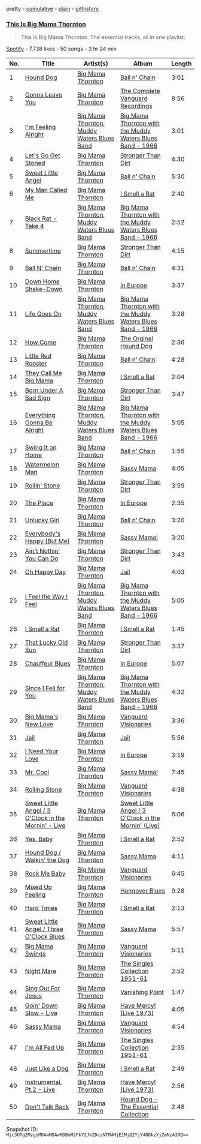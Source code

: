 pretty - [cumulative](/playlists/cumulative/37i9dQZF1DZ06evO3EuBHZ.md) - [plain](/playlists/plain/37i9dQZF1DZ06evO3EuBHZ) - [githistory](https://github.githistory.xyz/mackorone/spotify-playlist-archive/blob/main/playlists/plain/37i9dQZF1DZ06evO3EuBHZ)

### [This Is Big Mama Thornton](https://open.spotify.com/playlist/37i9dQZF1DZ06evO3EuBHZ)

> This is Big Mama Thornton\. The essential tracks, all in one playlist.

[Spotify](https://open.spotify.com/user/spotify) - 7,738 likes - 50 songs - 3 hr 24 min

| No. | Title | Artist(s) | Album | Length |
|---|---|---|---|---|
| 1 | [Hound Dog](https://open.spotify.com/track/5Oc0vLGWdEWeCqIU8zyELt) | [Big Mama Thornton](https://open.spotify.com/artist/6bR0cgMtkCVpm0I5yrDNzO) | [Ball n' Chain](https://open.spotify.com/album/6U60FpmscwzTJjc9gmZcKl) | 3:01 |
| 2 | [Gonna Leave You](https://open.spotify.com/track/1dEkRQ2ASVMTLF7Ig5Mud7) | [Big Mama Thornton](https://open.spotify.com/artist/6bR0cgMtkCVpm0I5yrDNzO) | [The Complete Vanguard Recordings](https://open.spotify.com/album/6B6mr0IienXSnBgjQj3nOD) | 8:56 |
| 3 | [I'm Feeling Alright](https://open.spotify.com/track/1CUuRMphE7FKb1A44vP3Vu) | [Big Mama Thornton](https://open.spotify.com/artist/6bR0cgMtkCVpm0I5yrDNzO), [Muddy Waters Blues Band](https://open.spotify.com/artist/3r8nssufxenC7JoWBfKfNK) | [Big Mama Thornton with the Muddy Waters Blues Band \- 1966](https://open.spotify.com/album/1GhQkAGbg2ciWb6BDNHKIB) | 3:01 |
| 4 | [Let's Go Get Stoned](https://open.spotify.com/track/6q4nKjfQh3HMJfN9E9KAmc) | [Big Mama Thornton](https://open.spotify.com/artist/6bR0cgMtkCVpm0I5yrDNzO) | [Stronger Than Dirt](https://open.spotify.com/album/5RgBzyz655O88ue7VJyN1l) | 4:30 |
| 5 | [Sweet Little Angel](https://open.spotify.com/track/0pgpmYkOwFnNLsyyIETixm) | [Big Mama Thornton](https://open.spotify.com/artist/6bR0cgMtkCVpm0I5yrDNzO) | [Ball n' Chain](https://open.spotify.com/album/6U60FpmscwzTJjc9gmZcKl) | 5:30 |
| 6 | [My Man Called Me](https://open.spotify.com/track/6tnOqc5lsMQYqfvo7wVWk7) | [Big Mama Thornton](https://open.spotify.com/artist/6bR0cgMtkCVpm0I5yrDNzO) | [I Smell a Rat](https://open.spotify.com/album/6gtCHbu0e2FQ4X2I6Y6rRj) | 2:40 |
| 7 | [Black Rat \- Take 4](https://open.spotify.com/track/20OvWgveuLJbs6asSB8ncL) | [Big Mama Thornton](https://open.spotify.com/artist/6bR0cgMtkCVpm0I5yrDNzO), [Muddy Waters Blues Band](https://open.spotify.com/artist/3r8nssufxenC7JoWBfKfNK) | [Big Mama Thornton with the Muddy Waters Blues Band \- 1966](https://open.spotify.com/album/1GhQkAGbg2ciWb6BDNHKIB) | 2:52 |
| 8 | [Summertime](https://open.spotify.com/track/0p7xqMK5hqYDXrkzrkA2dT) | [Big Mama Thornton](https://open.spotify.com/artist/6bR0cgMtkCVpm0I5yrDNzO) | [Stronger Than Dirt](https://open.spotify.com/album/5RgBzyz655O88ue7VJyN1l) | 4:15 |
| 9 | [Ball N' Chain](https://open.spotify.com/track/0D1S1rK4M8D3kJDFN50u0G) | [Big Mama Thornton](https://open.spotify.com/artist/6bR0cgMtkCVpm0I5yrDNzO) | [Ball n' Chain](https://open.spotify.com/album/6U60FpmscwzTJjc9gmZcKl) | 4:31 |
| 10 | [Down Home Shake\-Down](https://open.spotify.com/track/6QDIT5BB8mJDa1EBjeFL1y) | [Big Mama Thornton](https://open.spotify.com/artist/6bR0cgMtkCVpm0I5yrDNzO) | [In Europe](https://open.spotify.com/album/4GKo7UgPccJMRAm4ljs8Tz) | 3:37 |
| 11 | [Life Goes On](https://open.spotify.com/track/6WnteapB2WkfyK6MVHX55h) | [Big Mama Thornton](https://open.spotify.com/artist/6bR0cgMtkCVpm0I5yrDNzO), [Muddy Waters Blues Band](https://open.spotify.com/artist/3r8nssufxenC7JoWBfKfNK) | [Big Mama Thornton with the Muddy Waters Blues Band \- 1966](https://open.spotify.com/album/1GhQkAGbg2ciWb6BDNHKIB) | 3:28 |
| 12 | [How Come](https://open.spotify.com/track/0Yd1gsErZKbd273wwt3QFg) | [Big Mama Thornton](https://open.spotify.com/artist/6bR0cgMtkCVpm0I5yrDNzO) | [The Orginal Hound Dog](https://open.spotify.com/album/658zaQmPASrqYsobMOMJaq) | 2:36 |
| 13 | [Little Red Rooster](https://open.spotify.com/track/0zIJi6fLCA0e11rBZ20Z2X) | [Big Mama Thornton](https://open.spotify.com/artist/6bR0cgMtkCVpm0I5yrDNzO) | [Ball n' Chain](https://open.spotify.com/album/6U60FpmscwzTJjc9gmZcKl) | 4:28 |
| 14 | [They Call Me Big Mama](https://open.spotify.com/track/5Jh3NzWY3k48uUxuSUhSip) | [Big Mama Thornton](https://open.spotify.com/artist/6bR0cgMtkCVpm0I5yrDNzO) | [I Smell a Rat](https://open.spotify.com/album/6gtCHbu0e2FQ4X2I6Y6rRj) | 2:04 |
| 15 | [Born Under A Bad Sign](https://open.spotify.com/track/3hDh6pcJGXHPcTHPoswHN0) | [Big Mama Thornton](https://open.spotify.com/artist/6bR0cgMtkCVpm0I5yrDNzO) | [Stronger Than Dirt](https://open.spotify.com/album/5RgBzyz655O88ue7VJyN1l) | 3:47 |
| 16 | [Everything Gonna Be Alright](https://open.spotify.com/track/5VK783FVcaNdsx5iN0O7dN) | [Big Mama Thornton](https://open.spotify.com/artist/6bR0cgMtkCVpm0I5yrDNzO), [Muddy Waters Blues Band](https://open.spotify.com/artist/3r8nssufxenC7JoWBfKfNK) | [Big Mama Thornton with the Muddy Waters Blues Band \- 1966](https://open.spotify.com/album/1GhQkAGbg2ciWb6BDNHKIB) | 5:05 |
| 17 | [Swing It on Home](https://open.spotify.com/track/4C6XHSfw5w0VVjGCw1wd6f) | [Big Mama Thornton](https://open.spotify.com/artist/6bR0cgMtkCVpm0I5yrDNzO) | [Ball n' Chain](https://open.spotify.com/album/6U60FpmscwzTJjc9gmZcKl) | 1:55 |
| 18 | [Watermelon Man](https://open.spotify.com/track/3Xa1DxxOvSp9N74g7EgVaD) | [Big Mama Thornton](https://open.spotify.com/artist/6bR0cgMtkCVpm0I5yrDNzO) | [Sassy Mama](https://open.spotify.com/album/3VBFRhVl1ZCkhgIXgWG8nY) | 4:05 |
| 19 | [Rollin' Stone](https://open.spotify.com/track/7HnlJFHCO11PLFRztEsGba) | [Big Mama Thornton](https://open.spotify.com/artist/6bR0cgMtkCVpm0I5yrDNzO) | [Stronger Than Dirt](https://open.spotify.com/album/5RgBzyz655O88ue7VJyN1l) | 3:59 |
| 20 | [The Place](https://open.spotify.com/track/3UpeJgzCMu4kT1idGQd98U) | [Big Mama Thornton](https://open.spotify.com/artist/6bR0cgMtkCVpm0I5yrDNzO) | [In Europe](https://open.spotify.com/album/4GKo7UgPccJMRAm4ljs8Tz) | 2:35 |
| 21 | [Unlucky Girl](https://open.spotify.com/track/4GtgMARJnScBp2ligd4IjB) | [Big Mama Thornton](https://open.spotify.com/artist/6bR0cgMtkCVpm0I5yrDNzO) | [Ball n' Chain](https://open.spotify.com/album/6U60FpmscwzTJjc9gmZcKl) | 3:20 |
| 22 | [Everybody's Happy \(But Me\)](https://open.spotify.com/track/4kxMP800A7HYTwvbYS7wFS) | [Big Mama Thornton](https://open.spotify.com/artist/6bR0cgMtkCVpm0I5yrDNzO) | [Sassy Mama!](https://open.spotify.com/album/5sI6pTdHmrMCrTccZUR1uR) | 3:20 |
| 23 | [Ain't Nothin' You Can Do](https://open.spotify.com/track/5xuRbSGk9NtXOIhLnov3E1) | [Big Mama Thornton](https://open.spotify.com/artist/6bR0cgMtkCVpm0I5yrDNzO) | [Stronger Than Dirt](https://open.spotify.com/album/5RgBzyz655O88ue7VJyN1l) | 3:43 |
| 24 | [Oh Happy Day](https://open.spotify.com/track/7licYK3c8r4IcQ4DyiHDeE) | [Big Mama Thornton](https://open.spotify.com/artist/6bR0cgMtkCVpm0I5yrDNzO) | [Jail](https://open.spotify.com/album/21axeJzgy0XEWJAU8sx3SP) | 4:03 |
| 25 | [I Feel the Way I Feel](https://open.spotify.com/track/4H6dFbaVG3OLNPsU4fAiaA) | [Big Mama Thornton](https://open.spotify.com/artist/6bR0cgMtkCVpm0I5yrDNzO), [Muddy Waters Blues Band](https://open.spotify.com/artist/3r8nssufxenC7JoWBfKfNK) | [Big Mama Thornton with the Muddy Waters Blues Band \- 1966](https://open.spotify.com/album/1GhQkAGbg2ciWb6BDNHKIB) | 5:05 |
| 26 | [I Smell a Rat](https://open.spotify.com/track/6ZNk5OwHUQereZqnUZClqX) | [Big Mama Thornton](https://open.spotify.com/artist/6bR0cgMtkCVpm0I5yrDNzO) | [I Smell a Rat](https://open.spotify.com/album/6gtCHbu0e2FQ4X2I6Y6rRj) | 1:45 |
| 27 | [That Lucky Old Sun](https://open.spotify.com/track/0dPS1kignN2T3fTQN7WHqh) | [Big Mama Thornton](https://open.spotify.com/artist/6bR0cgMtkCVpm0I5yrDNzO) | [Stronger Than Dirt](https://open.spotify.com/album/5RgBzyz655O88ue7VJyN1l) | 3:37 |
| 28 | [Chauffeur Blues](https://open.spotify.com/track/4Gj5Ngw2L6yJxh7L9LmISH) | [Big Mama Thornton](https://open.spotify.com/artist/6bR0cgMtkCVpm0I5yrDNzO) | [In Europe](https://open.spotify.com/album/4GKo7UgPccJMRAm4ljs8Tz) | 5:07 |
| 29 | [Since I Fell for You](https://open.spotify.com/track/1QdABlr6fABVNlZxwaRk2e) | [Big Mama Thornton](https://open.spotify.com/artist/6bR0cgMtkCVpm0I5yrDNzO), [Muddy Waters Blues Band](https://open.spotify.com/artist/3r8nssufxenC7JoWBfKfNK) | [Big Mama Thornton with the Muddy Waters Blues Band \- 1966](https://open.spotify.com/album/1GhQkAGbg2ciWb6BDNHKIB) | 4:32 |
| 30 | [Big Mama's New Love](https://open.spotify.com/track/4iodRZymyDaCqX4746CZEV) | [Big Mama Thornton](https://open.spotify.com/artist/6bR0cgMtkCVpm0I5yrDNzO) | [Vanguard Visionaries](https://open.spotify.com/album/0stTggxNXyDdU256QF94Z1) | 3:36 |
| 31 | [Jail](https://open.spotify.com/track/6UfkzygIHyHn7UeMTzWsny) | [Big Mama Thornton](https://open.spotify.com/artist/6bR0cgMtkCVpm0I5yrDNzO) | [Jail](https://open.spotify.com/album/21axeJzgy0XEWJAU8sx3SP) | 5:56 |
| 32 | [I Need Your Love](https://open.spotify.com/track/6rFIrlE27ICQ9FQ3n3ZCVo) | [Big Mama Thornton](https://open.spotify.com/artist/6bR0cgMtkCVpm0I5yrDNzO) | [In Europe](https://open.spotify.com/album/4GKo7UgPccJMRAm4ljs8Tz) | 3:19 |
| 33 | [Mr\. Cool](https://open.spotify.com/track/78qFFh8ovPynpVChRwz8I8) | [Big Mama Thornton](https://open.spotify.com/artist/6bR0cgMtkCVpm0I5yrDNzO) | [Sassy Mama!](https://open.spotify.com/album/5sI6pTdHmrMCrTccZUR1uR) | 7:45 |
| 34 | [Rolling Stone](https://open.spotify.com/track/4YSbLqmsZdXwnATOo6w1ER) | [Big Mama Thornton](https://open.spotify.com/artist/6bR0cgMtkCVpm0I5yrDNzO) | [Vanguard Visionaries](https://open.spotify.com/album/0stTggxNXyDdU256QF94Z1) | 4:38 |
| 35 | [Sweet Little Angel / 3 O'Clock in the Mornin' \- Live](https://open.spotify.com/track/4hn74a4VSF1tV1dE9DepkK) | [Big Mama Thornton](https://open.spotify.com/artist/6bR0cgMtkCVpm0I5yrDNzO) | [Sweet Little Angel / 3 O'Clock in the Mornin' \(Live\)](https://open.spotify.com/album/0pxGarF1Ya8aUTKu5UjaKZ) | 6:06 |
| 36 | [Yes, Baby](https://open.spotify.com/track/6pbty1OxEC31a2NdhiHhbq) | [Big Mama Thornton](https://open.spotify.com/artist/6bR0cgMtkCVpm0I5yrDNzO) | [I Smell a Rat](https://open.spotify.com/album/6gtCHbu0e2FQ4X2I6Y6rRj) | 2:52 |
| 37 | [Hound Dog / Walkin' the Dog](https://open.spotify.com/track/5Xc5VFCpLZyLLA3stSErZI) | [Big Mama Thornton](https://open.spotify.com/artist/6bR0cgMtkCVpm0I5yrDNzO) | [Sassy Mama](https://open.spotify.com/album/3VBFRhVl1ZCkhgIXgWG8nY) | 4:11 |
| 38 | [Rock Me Baby](https://open.spotify.com/track/4HYvUhFFqlzCpObJL8YBmp) | [Big Mama Thornton](https://open.spotify.com/artist/6bR0cgMtkCVpm0I5yrDNzO) | [Vanguard Visionaries](https://open.spotify.com/album/0stTggxNXyDdU256QF94Z1) | 6:45 |
| 39 | [Mixed Up Feeling](https://open.spotify.com/track/1hYupqdrdwcUtS6zdlZ0Yb) | [Big Mama Thornton](https://open.spotify.com/artist/6bR0cgMtkCVpm0I5yrDNzO) | [Hangover Blues](https://open.spotify.com/album/0eMiiulE8GKSGnjGFkienk) | 9:28 |
| 40 | [Hard Times](https://open.spotify.com/track/7H8a0ZcXknPTS3myoea6cE) | [Big Mama Thornton](https://open.spotify.com/artist/6bR0cgMtkCVpm0I5yrDNzO) | [I Smell a Rat](https://open.spotify.com/album/6gtCHbu0e2FQ4X2I6Y6rRj) | 2:13 |
| 41 | [Sweet Little Angel / Three O'Clock Blues](https://open.spotify.com/track/3oaKdEHNcaRYIr1W8Z1W48) | [Big Mama Thornton](https://open.spotify.com/artist/6bR0cgMtkCVpm0I5yrDNzO) | [Sassy Mama](https://open.spotify.com/album/3VBFRhVl1ZCkhgIXgWG8nY) | 5:57 |
| 42 | [Big Mama Swings](https://open.spotify.com/track/4T3FE0qQMLbWPzLjejvW9G) | [Big Mama Thornton](https://open.spotify.com/artist/6bR0cgMtkCVpm0I5yrDNzO) | [Vanguard Visionaries](https://open.spotify.com/album/0stTggxNXyDdU256QF94Z1) | 5:11 |
| 43 | [Night Mare](https://open.spotify.com/track/7ubiWCNLdo6z4oHVeUqZXG) | [Big Mama Thornton](https://open.spotify.com/artist/6bR0cgMtkCVpm0I5yrDNzO) | [The Singles Collection 1951\-61](https://open.spotify.com/album/0d6eyA2kqKoZBBq5YmPd0f) | 2:52 |
| 44 | [Sing Out For Jesus](https://open.spotify.com/track/1QYIfoRVZRbiHbzEUmG2x1) | [Big Mama Thornton](https://open.spotify.com/artist/6bR0cgMtkCVpm0I5yrDNzO) | [Vanishing Point](https://open.spotify.com/album/053STPytCvyZ8o5bxI8OvQ) | 1:47 |
| 45 | [Goin' Down Slow \- Live](https://open.spotify.com/track/26vU7wmBi4sU0Snu4x0OAI) | [Big Mama Thornton](https://open.spotify.com/artist/6bR0cgMtkCVpm0I5yrDNzO) | [Have Mercy! \(Live 1973\)](https://open.spotify.com/album/3BHzpq2sfTq7TdVOceaizJ) | 4:05 |
| 46 | [Sassy Mama](https://open.spotify.com/track/33RcmXrV5n8FtyY6mOfCTQ) | [Big Mama Thornton](https://open.spotify.com/artist/6bR0cgMtkCVpm0I5yrDNzO) | [Vanguard Visionaries](https://open.spotify.com/album/0stTggxNXyDdU256QF94Z1) | 4:54 |
| 47 | [I'm All Fed Up](https://open.spotify.com/track/3lz4NsL7dgpkZcHQbViZP1) | [Big Mama Thornton](https://open.spotify.com/artist/6bR0cgMtkCVpm0I5yrDNzO) | [The Singles Collection 1951\-61](https://open.spotify.com/album/0d6eyA2kqKoZBBq5YmPd0f) | 2:35 |
| 48 | [Just Like a Dog](https://open.spotify.com/track/1bfv08EFNzn09Ra7bLQfHB) | [Big Mama Thornton](https://open.spotify.com/artist/6bR0cgMtkCVpm0I5yrDNzO) | [I Smell a Rat](https://open.spotify.com/album/6gtCHbu0e2FQ4X2I6Y6rRj) | 2:49 |
| 49 | [Instrumental, Pt.2 \- Live](https://open.spotify.com/track/20F0JHoIouSGuzoXmuB2uQ) | [Big Mama Thornton](https://open.spotify.com/artist/6bR0cgMtkCVpm0I5yrDNzO) | [Have Mercy! \(Live 1973\)](https://open.spotify.com/album/3BHzpq2sfTq7TdVOceaizJ) | 2:56 |
| 50 | [Don't Talk Back](https://open.spotify.com/track/0BH8mz5msbTd1KRx9mOaja) | [Big Mama Thornton](https://open.spotify.com/artist/6bR0cgMtkCVpm0I5yrDNzO) | [Hound Dog \- The Essential Collection](https://open.spotify.com/album/5ae5Gdn2dc9snnBHV3fnE9) | 2:48 |

Snapshot ID: `Mjc3OTg2MzgsMDAwMDAwMDBmM2FkY2JkZDczNTM4MjE1MjQ2YjY4NDkzYjZmNzA3OQ==`
